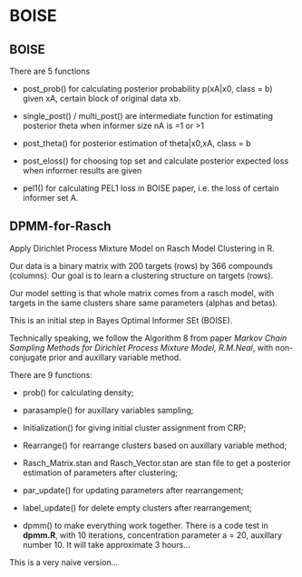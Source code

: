 # BOISE

## BOISE

There are 5 functions

* post_prob() for calculating posterior probability p(xA|x0, class = b) given xA, certain block of original data xb.

* single_post() / multi_post() are intermediate function for estimating posterior theta when informer size nA is =1 or >1

* post_theta() for posterior estimation of theta|x0,xA, class = b

* post_eloss() for choosing top set and calculate posterior expected loss when informer results are given

* pel1() for calculating PEL1 loss in BOISE paper, i.e. the loss of certain informer set A. 

## DPMM-for-Rasch

Apply Dirichlet Process Mixture Model on Rasch Model Clustering in R.

Our data is a binary matrix with 200 targets (rows) by 366 compounds (columns). Our goal is to learn a clustering structure on targets (rows).

Our model setting is that whole matrix comes from a rasch model, with targets in the same clusters share same parameters (alphas and betas). 

This is an initial step in Bayes Optimal Informer SEt (BOISE).

Technically speaking, we follow the Algorithm 8 from paper *Markov Chain Sampling Methods for Dirichlet Process Mixture Model, R.M.Neal*, with non-conjugate prior and auxillary variable method.

There are 9 functions: 

* prob() for calculating density;

* parasample() for auxillary variables sampling;

* Initialization() for giving initial cluster assignment from CRP;

* Rearrange() for rearrange clusters based on auxillary variable method;

* Rasch_Matrix.stan and Rasch_Vector.stan are stan file to get a posterior estimation of parameters after clustering;

* par_update() for updating parameters after rearrangement;

* label_update() for delete empty clusters after rearrangement;

* dpmm() to make everything work together. There is a code test in __dpmm.R__, with 10 iterations, concentration parameter a = 20, auxillary number 10. It will take approximate 3 hours...

This is a very naive version...


